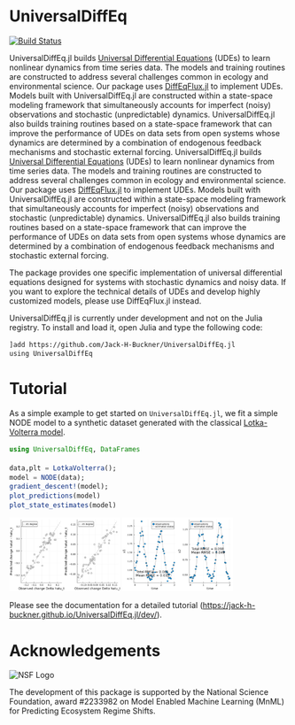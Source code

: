 # UniversalDiffEq

[![Build Status](https://github.com/jarroyoe/UniversalDiffEq.jl/actions/workflows/CI.yml/badge.svg?branch=main)](https://github.com/jarroyoe/UniversalDiffEq.jl/actions/workflows/CI.yml?query=branch%3Amain)

UniversalDiffEq.jl builds [Universal Differential Equations](https://arxiv.org/abs/2001.04385) (UDEs) to learn nonlinear dynamics from time series data. The models and training routines are constructed to address several challenges common in ecology and environmental science. Our package uses [DiffEqFlux.jl](https://github.com/SciML/DiffEqFlux.jl) to implement UDEs. Models built with UniversalDiffEq.jl are constructed within a state-space modeling framework that simultaneously accounts for imperfect (noisy) observations and stochastic (unpredictable) dynamics. UniversalDiffEq.jl also builds training routines based on a state-space framework that can improve the performance of UDEs on data sets from open systems whose dynamics are determined by a combination of endogenous feedback mechanisms and stochastic external forcing. 
UniversalDiffEq.jl builds [Universal Differential Equations](https://arxiv.org/abs/2001.04385) (UDEs) to learn nonlinear dynamics from time series data. The models and training routines are constructed to address several challenges common in ecology and environmental science. Our package uses [DiffEqFlux.jl](https://github.com/SciML/DiffEqFlux.jl) to implement UDEs. Models built with UniversalDiffEq.jl are constructed within a state-space modeling framework that simultaneously accounts for imperfect (noisy) observations and stochastic (unpredictable) dynamics. UniversalDiffEq.jl also builds training routines based on a state-space framework that can improve the performance of UDEs on data sets from open systems whose dynamics are determined by a combination of endogenous feedback mechanisms and stochastic external forcing. 

The package provides one specific implementation of universal differential equations designed for systems with stochastic dynamics and noisy data. If you want to explore the technical details of UDEs and develop highly customized models, please use DiffEqFlux.jl instead.

UniversalDiffEq.jl is currently under development and not on the Julia registry. To install and load it, open Julia and type the following code:

```
]add https://github.com/Jack-H-Buckner/UniversalDiffEq.jl
using UniversalDiffEq
```

# Tutorial 
As a simple example to get started on `UniversalDiffEq.jl`, we fit a simple NODE model to a synthetic dataset generated with the classical [Lotka-Volterra model](https://en.wikipedia.org/wiki/Lotka%E2%80%93Volterra_equations).

```julia
using UniversalDiffEq, DataFrames

data,plt = LotkaVolterra();
model = NODE(data);
gradient_descent!(model);
plot_predictions(model)
plot_state_estimates(model)
```

<img alt="Lotka-Volterra Predictions" width = "200px" src="lotkaVolterra_example_predictions.png" />

<img alt="Lotka-Volterra States" width = "200px" src="lotkaVolterra_example_states.png" />

Please see the documentation for a detailed tutorial (https://jack-h-buckner.github.io/UniversalDiffEq.jl/dev/).

# Acknowledgements
<img alt="NSF Logo" width="200px" src="NSF_logo.png" />

The development of this package is supported by the National Science Foundation, award \#2233982 on Model Enabled Machine Learning (MnML) for Predicting Ecosystem Regime Shifts.
